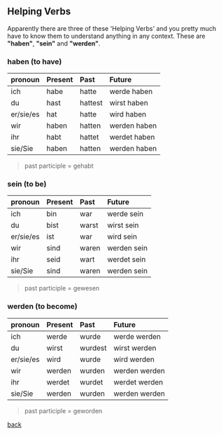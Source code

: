 
## Helping Verbs

Apparently there are three of these 'Helping Verbs' and you pretty much have to know them to understand anything in any context. These are **"haben"**, **"sein"** and **"werden"**.

### haben (to have)

| pronoun    | Present    | Past       | Future |
|:-----------|:-----------|:-----------|:--------|
| ich        | habe       | hatte      | werde haben  |
| du         | hast       | hattest    | wirst haben  |
| er/sie/es  | hat        | hatte      | wird haben   |
| wir        | haben      | hatten     | werden haben |
| ihr        | habt       | hattet     | werdet haben |
| sie/Sie    | haben      | hatten     | werden haben |

> past participle = gehabt

### sein (to be)

| pronoun    | Present    | Past       | Future |
|:-----------|:-----------|:-----------|:--------|
| ich        | bin        | war        | werde sein  |
| du         | bist       | warst      | wirst sein  |
| er/sie/es  | ist        | war        | wird sein   |
| wir        | sind       | waren      | werden sein |
| ihr        | seid       | wart       | werdet sein |
| sie/Sie    | sind       | waren      | werden sein |

> past participle = gewesen

### werden (to become)

| pronoun    | Present    | Past       | Future |
|:-----------|:-----------|:-----------|:--------|
| ich        | werde      | wurde      | werde werden  |
| du         | wirst      | wurdest    | wirst werden  |
| er/sie/es  | wird       | wurde      | wird werden   |
| wir        | werden     | wurden     | werden werden |
| ihr        | werdet     | wurdet     | werdet werden |
| sie/Sie    | werden     | wurden     | werden werden |

> past participle = geworden

[back](./)
